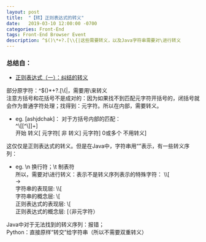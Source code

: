 ```yaml
---
layout: post
title:  "【转】正则表达式的转义"
date:   2019-03-10 12:00:00 -0700
categories: Front-End
tags: Front-End Browser Event
description: ^$()\*+?.[\\{|这些需要转义，以及Java字符串需要对\进行转义
---
```

### 总结自：
- [正则表达式（一）：纠结的转义](https://www.infoq.cn/article/2011/01/regular-expressions-1)

部分原字符：^$()\*+?.[\\{|，需要用\来转义  
注意方括号和花括号不是成对的：因为如果找不到匹配元字符开括号的，闭括号就会作为普通字符处理；找得到：元字符。所以在内部，需要转义。  
- eg. [ashjdchak]： 对于方括号内部的匹配：  
^\\[\[^\\]]+]  
开始	转义[	元字符[	非 转义]	元字符]	0或多个	不用转义]  

这仅仅是正则表达式的转义。但是在Java中，字符串用“”表示，有一些转义序列：  
- eg. \n 换行符；\t 制表符  
所以，需要对\进行转义：表示不是转义序列表示的特殊字符： \\\\[  
->  
字符串的表现层: \\\\[  
字符串的概念层: \\[  
正则表达式的表现层: \\[  
正则表达式的概念层: [（非元字符）  

Java中对于无法找到的转义序列：报错；  
Python：直接原样“转交”给字符串（所以不需要双重转义）